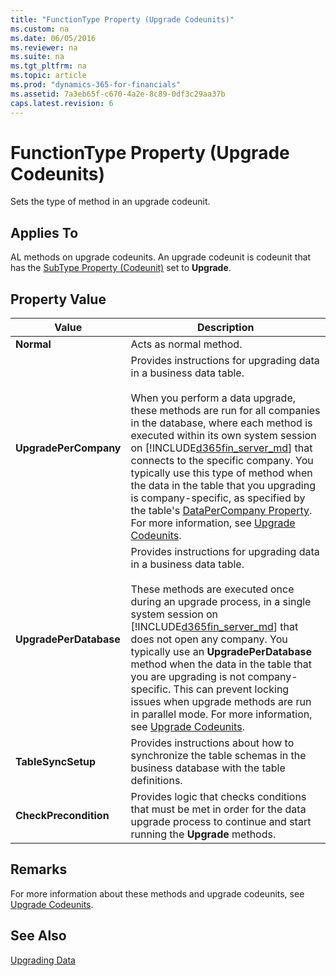 ```yaml
---
title: "FunctionType Property (Upgrade Codeunits)"
ms.custom: na
ms.date: 06/05/2016
ms.reviewer: na
ms.suite: na
ms.tgt_pltfrm: na
ms.topic: article
ms.prod: "dynamics-365-for-financials"
ms.assetid: 7a3eb65f-c670-4a2e-8c89-0df3c29aa37b
caps.latest.revision: 6
---
```

# FunctionType Property (Upgrade Codeunits)
Sets the type of method in an upgrade codeunit.  

## Applies To  
 AL methods on upgrade codeunits. An upgrade codeunit is codeunit that has the [SubType Property \(Codeunit\)](devenv-subtype-codeunit-property.md) set to **Upgrade**.  

## Property Value  

|Value|Description|  
|-----------|-----------------|  
|**Normal**|Acts as normal method.|  
|**UpgradePerCompany**|Provides instructions for upgrading data in a business data table.<br /><br /> When you perform a data upgrade, these methods are run for all companies in the database, where each method is executed within its own system session on [!INCLUDE[d365fin_server_md](includes/d365fin_server_md.md)] that connects to the specific company. You typically use this type of method when the data in the table that you upgrading is company-specific, as specified by the table's [DataPerCompany Property](devenv-DataPerCompany-Property.md). For more information, see [Upgrade Codeunits](Upgrade-Codeunits.md#upgradedunctions).|  
|**UpgradePerDatabase**|Provides instructions for upgrading data in a business data table.<br /><br /> These methods are executed once during an upgrade process, in a single system session on [!INCLUDE[d365fin_server_md](includes/d365fin_server_md.md)] that does not open any company. You typically use an **UpgradePerDatabase** method when the data in the table that you are upgrading is not company-specific. This can prevent locking issues when upgrade methods are run in parallel mode. For more information, see [Upgrade Codeunits](Upgrade-Codeunits.md#upgradedunctions).|  
|**TableSyncSetup**|Provides instructions about how to synchronize the table schemas in the business database with the table definitions.|  
|**CheckPrecondition**|Provides logic that checks conditions that must be met in order for the data upgrade process to continue and start running the **Upgrade** methods.|  

## Remarks  
 For more information about these methods and upgrade codeunits, see [Upgrade Codeunits](Upgrade-Codeunits.md).  

## See Also  
 [Upgrading Data](Upgrading-Data.md)
